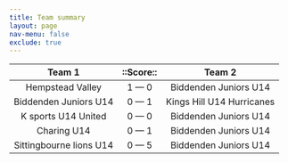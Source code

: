 ```yaml
---
title: Team summary
layout: page
nav-menu: false
exclude: true
---
```




|         Team 1          |  ::Score::  |          Team 2           |
|:-----------------------:|:-----------:|:-------------------------:|
|    Hempstead Valley     | 1 &mdash; 0 |   Biddenden Juniors U14   |
|  Biddenden Juniors U14  | 0 &mdash; 1 | Kings Hill U14 Hurricanes |
|   K sports U14 United   | 0 &mdash; 0 |   Biddenden Juniors U14   |
|       Charing U14       | 0 &mdash; 1 |   Biddenden Juniors U14   |
| Sittingbourne lions U14 | 0 &mdash; 5 |   Biddenden Juniors U14   |

 <br /><br /><br />